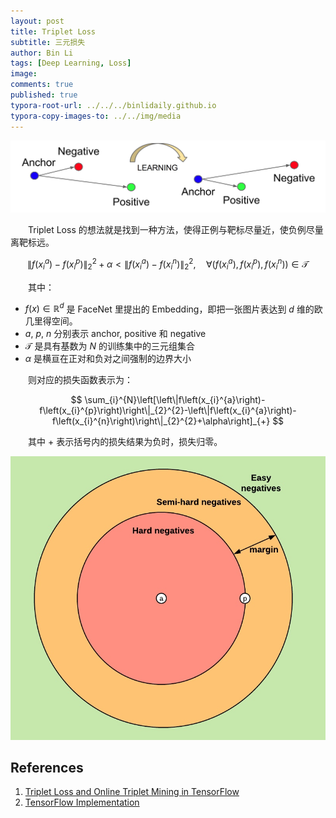 ```yaml
---
layout: post
title: Triplet Loss
subtitle: 三元损失
author: Bin Li
tags: [Deep Learning, Loss]
image: 
comments: true
published: true
typora-root-url: ../../../binlidaily.github.io
typora-copy-images-to: ../../img/media
---
```


![-w933](/img/media/15706111790476.jpg)

　　Triplet Loss 的想法就是找到一种方法，使得正例与靶标尽量近，使负例尽量离靶标远。

$$
\left\|f\left(x_{i}^{a}\right)-f\left(x_{i}^{p}\right)\right\|_{2}^{2}+\alpha<\left\|f\left(x_{i}^{a}\right)-f\left(x_{i}^{n}\right)\right\|_{2}^{2}, \quad \forall\left(f\left(x_{i}^{a}\right), f\left(x_{i}^{p}\right), f\left(x_{i}^{n}\right)\right) \in \mathscr{T}
$$

　　其中：
* $f(x) \in \mathbb{R}^{d}$ 是 FaceNet 里提出的 Embedding，即把一张图片表达到 $d$ 维的欧几里得空间。
* $a$, $p$, $n$ 分别表示 anchor, positive 和 negative
* $\mathscr{T}$ 是具有基数为 $N$ 的训练集中的三元组集合
* $\alpha$ 是横亘在正对和负对之间强制的边界大小

　　则对应的损失函数表示为：

$$
\sum_{i}^{N}\left[\left\|f\left(x_{i}^{a}\right)-f\left(x_{i}^{p}\right)\right\|_{2}^{2}-\left\|f\left(x_{i}^{a}\right)-f\left(x_{i}^{n}\right)\right\|_{2}^{2}+\alpha\right]_{+}
$$

　　其中 $+$ 表示括号内的损失结果为负时，损失归零。


![](/img/media/15706213192150.jpg)

## References
1. [Triplet Loss and Online Triplet Mining in TensorFlow](https://omoindrot.github.io/triplet-loss)
2. [TensorFlow Implementation](https://github.com/omoindrot/tensorflow-triplet-loss)